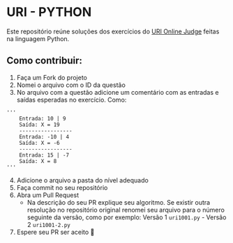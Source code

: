 # URI - PYTHON
Este repositório reúne soluções dos exercícios do [URI Online Judge](https://www.urionlinejudge.com.br/) feitas na linguagem Python.

## Como contribuir:
1. Faça um Fork do projeto
2. Nomei o arquivo com o ID da questão
3. No arquivo com a questão adicione um comentário com as entradas e saídas esperadas no exercício. Como:

```
'''
    Entrada: 10 | 9
    Saída: X = 19
    -----------------
    Entrada: -10 | 4
    Saída: X = -6
    -----------------
    Entrada: 15 | -7
    Saída: X = 8
'''
```
4. Adicione o arquivo a pasta do nível adequado
5. Faça commit no seu repositório
6. Abra um Pull Request
    - Na descrição do seu PR explique seu algoritmo. Se existir outra resolução no repositório original renomei seu arquivo para o número seguinte da versão, como por exemplo: Versão 1 `uri1001.py` - Versão 2 `uri1001-2.py`
7. Espere seu PR ser aceito :rocket:
